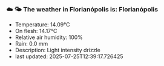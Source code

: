### ☁️ 🌤️  The weather in Florianópolis is: Florianópolis

- Temperature: 14.09°C
- On flesh: 14.17°C
- Relative air humidity: 100%
- Rain: 0.0 mm
- Description: Light intensity drizzle
- last updated: 2025-07-25T12:39:17.726425
